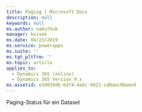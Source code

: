 ```yaml
---
title: Paging | Microsoft Docs
description: null
keywords: null
ms.author: nabuthuk
manager: kvivek
ms.date: 04/23/2019
ms.service: powerapps
ms.suite: ''
ms.tgt_pltfrm: ''
ms.topic: article
applies_to:
  - Dynamics 365 (online)
  - Dynamics 365 Version 9.x
ms.assetid: e3d039d6-64f4-4a6c-9921-cd0aec90aee4
---
```


Paging-Status für ein Dataset
